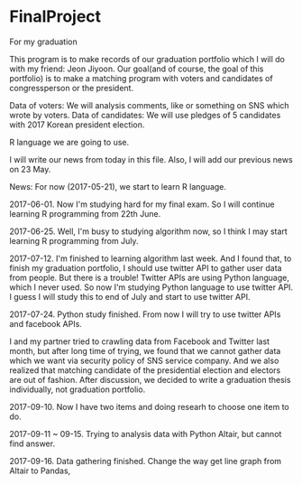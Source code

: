 # FinalProject
For my graduation

This program is to make records of our graduation portfolio which I will do with my friend: Jeon Jiyoon.
Our goal(and of course, the goal of this portfolio) is to make a matching program with voters and candidates of congressperson or the president.

Data of voters: We will analysis comments, like or something on SNS which wrote by voters.
Data of candidates: We will use pledges of 5 candidates with 2017 Korean president election.

R language we are going to use.

I will write our news from today in this file. Also, I will add our previous news on 23 May.

News:
For now (2017-05-21), we start to learn R language.

2017-06-01.
Now I'm studying hard for my final exam. So I will continue learning R programming from 22th June.

2017-06-25.
Well, I'm busy to studying algorithm now, so I think I may start learning R programming from July.

2017-07-12.
I'm finished to learning algorithm last week. And I found that, to finish my graduation portfolio, I should use twitter API to gather user data from people. But there is a trouble! Twitter APIs are using Python language, which I never used. So now I'm studying Python language to use twitter API. I guess I will study this to end of July and start to use twitter API.

2017-07-24.
Python study finished. From now I will try to use twitter APIs and facebook APIs.

I and my partner tried to crawling data from Facebook and Twitter last month, but after long time of trying, we found that we cannot gather data which we want via security policy of SNS service company. And we also realized that matching candidate of the presidential election and electors are out of fashion. 
After discussion, we decided to write a graduation thesis individually, not graduation portfolio.

2017-09-10.
Now I have two items and doing researh to choose one item to do.

2017-09-11 ~ 09-15. 
Trying to analysis data with Python Altair, but cannot find answer.

2017-09-16. 
Data gathering finished. Change the way get line graph from Altair to Pandas,

